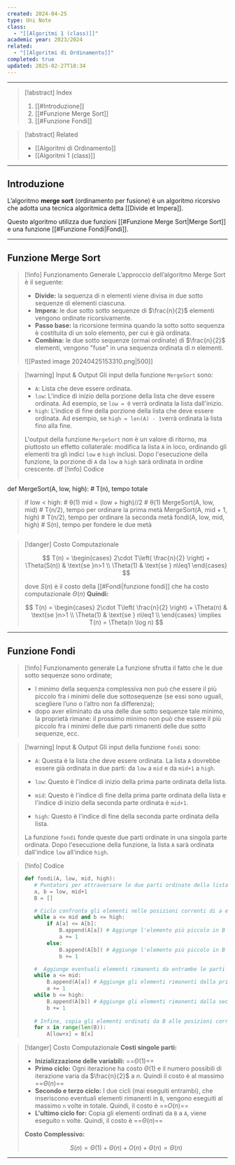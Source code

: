 ```yaml
---
created: 2024-04-25
type: Uni Note
class:
  - "[[Algoritmi 1 (class)]]"
academic year: 2023/2024
related:
  - "[[Algoritmi di Ordinamento]]"
completed: true
updated: 2025-02-27T18:34
---
```

---

>[!abstract] Index
>1. [[#Introduzione]]
>2. [[#Funzione Merge Sort]]
>3. [[#Funzione Fondi]]

>[!abstract] Related
>- [[Algoritmi di Ordinamento]]
>- [[Algoritmi 1 (class)]]

---
## Introduzione

L’algoritmo **merge sort** (ordinamento per fusione) è un algoritmo ricorsivo che adotta una tecnica algoritmica detta [[Divide et Impera]]. 

Questo algoritmo utilizza due funzioni [[#Funzione Merge Sort|Merge Sort]] e una funzione [[#Funzione Fondi|Fondi]].

---
## Funzione Merge Sort

>[!info] Funzionamento Generale
>L’approccio dell’algoritmo Merge Sort è il seguente:
>- **Divide:** la sequenza di n elementi viene divisa in due sotto sequenze di elementi ciascuna.
>- **Impera:** le due sotto sotto sequenze di $\frac{n}{2}$ elementi vengono ordinate ricorsivamente.
>- **Passo base:** la ricorsione termina quando la sotto sotto sequenza è costituita di un solo elemento, per cui è già ordinata.
>- **Combina:** le due sotto sequenze (ormai ordinate) di $\frac{n}{2}$ elementi, vengono "fuse" in una sequenza ordinata di $n$ elementi.
>
>![[Pasted image 20240425153310.png|500]]

>[!warning] Input & Output
>Gli input della funzione `MergeSort` sono:
>- `A`: Lista che deve essere ordinata.
>- `low`: L'indice di inizio della porzione della lista che deve essere ordinata. Ad esempio, se `low = 0` verrà ordinata la lista dall'inizio.
>- `high`: L'indice di fine della porzione della lista che deve essere ordinata. Ad esempio, se `high = len(A) - 1`verrà ordinata la lista fino alla fine.
>
>L'output della funzione `MergeSort` non è un valore di ritorno, ma piuttosto un effetto collaterale: modifica la lista `A` in loco, ordinando gli elementi tra gli indici `low` e `high` inclusi. Dopo l'esecuzione della funzione, la porzione di `A` da `low` a `high` sarà ordinata in ordine crescente.
df
>[!info] Codice
>```python
def MergeSort(A, low, high):       # T(n), tempo totale
>    if low < high:                  # θ(1)
>        mid = (low + high)//2       # θ(1)
>        MergeSort(A, low, mid)      # T(n/2), tempo per ordinare la prima metà
>        MergeSort(A, mid + 1, high) # T(n/2), tempo per ordinare la seconda metà
>        fondi(A, low, mid, high)    # S(n), tempo per fondere le due metà
>```
>

>[!danger] Costo Computazionale
>
>$$
>T(n) = \begin{cases}
>2\cdot T\left( \frac{n}{2} \right) + \Theta(S(n)) & \text{se }n>1 \\
>\Theta(1) & \text{se } n\leq1
>\end{cases}
>$$
>
>dove $S(n)$ è il costo della [[#Fondi|funzione fondi]] che ha costo computazionale $\Theta(n)$
>**Quindi:**
>
>$$
>T(n) = \begin{cases}
>2\cdot T\left( \frac{n}{2} \right) + \Theta(n) & \text{se }n>1 \\
>\Theta(1) & \text{se } n\leq1 \\
>\end{cases}
>\implies T(n) = \Theta(n \log n)
>$$

---
## Funzione Fondi

>[!info] Funzionamento generale
> La funzione sfrutta il fatto che le due sotto sequenze sono ordinate;
>- l minimo della sequenza complessiva non può che essere il più piccolo fra i minimi delle due sottosequenze (se essi sono uguali, scegliere l’uno o l’altro non fa differenza);
>- dopo aver eliminato da una delle due sotto sequenze tale minimo, la proprietà rimane: il prossimo minimo non può che essere il più piccolo fra i minimi delle due parti rimanenti delle due sotto sequenze, ecc.

>[!warning] Input &  Output
>Gli input della funzione `fondi` sono:
>- `A`: Questa è la lista che deve essere ordinata. La lista `A` dovrebbe essere già ordinata in due parti: da `low` a `mid` e da `mid+1` a `high`.
   > 
>- `low`: Questo è l'indice di inizio della prima parte ordinata della lista.
>- `mid`: Questo è l'indice di fine della prima parte ordinata della lista e l'indice di inizio della seconda parte ordinata è `mid+1`. 
>- `high`: Questo è l'indice di fine della seconda parte ordinata della lista.
> 
>La funzione `fondi` fonde queste due parti ordinate in una singola parte ordinata. Dopo l'esecuzione della funzione, la lista `A` sarà ordinata dall'indice `low` all'indice `high`.

>[!info] Codice
>
>```python
>def fondi(A, low, mid, high):
>    # Puntatori per attraversare le due parti ordinate della lista + lista ordinata
>    a, b = low, mid+1
>    B = []
>
>    # Ciclo confronta gli elementi nelle posizioni correnti di a e b
>    while a <= mid and b <= high:
>        if A[a] <= A[b]:
>            B.append(A[a]) # Aggiunge l'elemento più piccolo in B
>            a += 1
>        else: 
>            B.append(A[b]) # Aggiunge l'elemento più piccolo in B
>            b += 1
>
>    #  Aggiunge eventuali elementi rimanenti da entrambe le parti in B
>    while a <= mid: 
>        B.append(A[a]) # Aggiunge gli elementi rimanenti dalla prima metà
>        a += 1
>    while b <= high:
>        B.append(A[b]) # Aggiunge gli elementi rimanenti dalla seconda metà
>        b += 1
>        
>    # Infine, copia gli elementi ordinati da B alle posizioni corrispondenti in A
>    for x in range(len(B)):
>        A[low+x] = B[x]
>```

>[!danger] Costo Computazionale
>**Costi singole parti:**
>- **Inizializzazione delle variabili:** ==$\Theta(1)$==
>- **Primo ciclo:** Ogni iterazione ha costo $\Theta(1)$ e il numero possibili di iterazione varia da $\frac{n}{2}$ a $n$. Quindi il costo è al massimo ==$\Theta(n)$== 
>- **Secondo e terzo ciclo:** I due cicli (mai eseguiti entrambi), che inseriscono eventuali elementi rimanenti in `B`, vengono eseguiti al massimo `n` volte in totale. Quindi, il costo è ==$O(n)$==
>- **L'ultimo ciclo for:** Copia gli elementi ordinati da `B` a `A`, viene eseguito `n` volte. Quindi, il costo è ==$\Theta(n)$==
>
>**Costo Complessivo:**
>
>$$
>S(n)= \Theta(1) + \Theta(n) + O(n) + \Theta(n) = \Theta(n)
>$$

---
